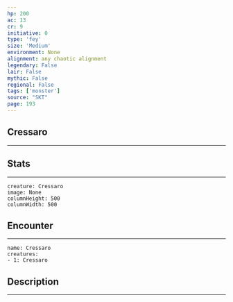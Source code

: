 ```yaml
---
hp: 200
ac: 13
cr: 9
initiative: 0
type: 'fey'    
size: 'Medium'
environment: None
alignment: any chaotic alignment
legendary: False
lair: False
mythic: False
regional: False
tags: ['monster']
source: "SKT"
page: 193
---
```


## Cressaro
---



## Stats
---

```statblock
creature: Cressaro
image: None
columnHeight: 500
columnWidth: 500
```

## Encounter
---

```encounter-table
name: Cressaro
creatures:
- 1: Cressaro
```

## Description
---





